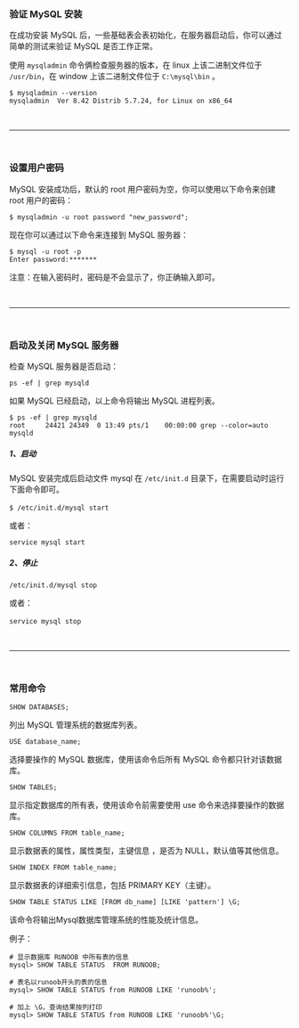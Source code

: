 ### 验证 MySQL 安装

在成功安装 MySQL 后，一些基础表会表初始化，在服务器启动后，你可以通过简单的测试来验证 MySQL 是否工作正常。

使用 ``mysqladmin`` 命令俩检查服务器的版本，在 linux 上该二进制文件位于 
``/usr/bin``，在 window 上该二进制文件位于 ``C:\mysql\bin`` 。

```
$ mysqladmin --version
mysqladmin  Ver 8.42 Distrib 5.7.24, for Linux on x86_64
```

<br>
<hr>
<br>


### 设置用户密码

MySQL 安装成功后，默认的 root 用户密码为空，你可以使用以下命令来创建 root 用户的密码：
```
$ mysqladmin -u root password "new_password";
```

现在你可以通过以下命令来连接到 MySQL 服务器：
```
$ mysql -u root -p
Enter password:*******
```
注意：在输入密码时，密码是不会显示了，你正确输入即可。

<br>
<hr>
<br>

### 启动及关闭 MySQL 服务器

检查 MySQL 服务器是否启动：

```
ps -ef | grep mysqld
``` 

如果 MySQL 已经启动，以上命令将输出 MySQL 进程列表。
```
$ ps -ef | grep mysqld
root     24421 24349  0 13:49 pts/1    00:00:00 grep --color=auto mysqld
```

##### 1、启动

MySQL 安装完成后启动文件 mysql 在 ``/etc/init.d`` 目录下，在需要启动时运行下面命令即可。　　
```
$ /etc/init.d/mysql start　
```
或者：
```
service mysql start
```

##### 2、停止　
```
/etc/init.d/mysql stop
```
或者：
```
service mysql stop　
```

<br>
<hr>
<br>

### 常用命令

```
SHOW DATABASES;
```
列出 MySQL 管理系统的数据库列表。

```
USE database_name;
```

选择要操作的 MySQL 数据库，使用该命令后所有 MySQL 命令都只针对该数据库。

```
SHOW TABLES;
```
显示指定数据库的所有表，使用该命令前需要使用 use 命令来选择要操作的数据库。

```
SHOW COLUMNS FROM table_name;
```
显示数据表的属性，属性类型，主键信息 ，是否为 NULL，默认值等其他信息。

```
SHOW INDEX FROM table_name;
```
显示数据表的详细索引信息，包括 PRIMARY KEY（主键）。

```
SHOW TABLE STATUS LIKE [FROM db_name] [LIKE 'pattern'] \G;
```
该命令将输出Mysql数据库管理系统的性能及统计信息。

例子：
```
# 显示数据库 RUNOOB 中所有表的信息
mysql> SHOW TABLE STATUS  FROM RUNOOB;   

# 表名以runoob开头的表的信息
mysql> SHOW TABLE STATUS from RUNOOB LIKE 'runoob%';     

# 加上 \G，查询结果按列打印
mysql> SHOW TABLE STATUS from RUNOOB LIKE 'runoob%'\G;   
```
